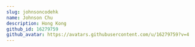 ```yaml
---
slug: johnsoncodehk
name: Johnson Chu
description: Hong Kong
github_id: 16279759
github_avatar: https://avatars.githubusercontent.com/u/16279759?v=4
---
```


